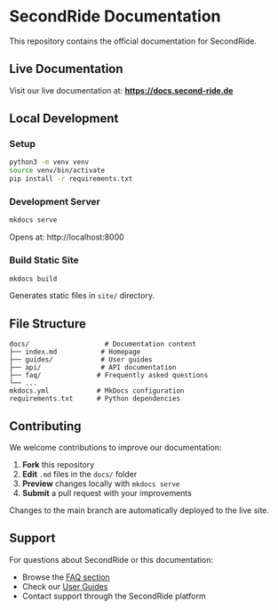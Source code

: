# SecondRide Documentation

This repository contains the official documentation for SecondRide.

## Live Documentation

Visit our live documentation at: **https://docs.second-ride.de**

## Local Development

### Setup
```bash
python3 -m venv venv
source venv/bin/activate
pip install -r requirements.txt
```

### Development Server
```bash
mkdocs serve
```
Opens at: http://localhost:8000

### Build Static Site
```bash
mkdocs build
```
Generates static files in `site/` directory.

## File Structure

```
docs/                   # Documentation content
├── index.md           # Homepage
├── guides/            # User guides
├── api/               # API documentation
├── faq/              # Frequently asked questions
└── ...
mkdocs.yml            # MkDocs configuration
requirements.txt      # Python dependencies
```

## Contributing

We welcome contributions to improve our documentation:

1. **Fork** this repository
2. **Edit** `.md` files in the `docs/` folder
3. **Preview** changes locally with `mkdocs serve`
4. **Submit** a pull request with your improvements

Changes to the main branch are automatically deployed to the live site.

## Support

For questions about SecondRide or this documentation:
- Browse the [FAQ section](https://docs.second-ride.de/faq/)
- Check our [User Guides](https://docs.second-ride.de/guides/)
- Contact support through the SecondRide platform
